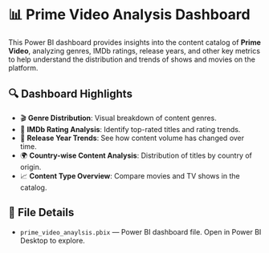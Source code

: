 # 📊 Prime Video Analysis Dashboard

This Power BI dashboard provides insights into the content catalog of **Prime Video**, analyzing genres, IMDb ratings, 
release years, and other key metrics to help understand the distribution and trends of shows and movies on the platform.

## 🔍 Dashboard Highlights

- 🎬 **Genre Distribution**: Visual breakdown of content genres.
- 🌟 **IMDb Rating Analysis**: Identify top-rated titles and rating trends.
- 📅 **Release Year Trends**: See how content volume has changed over time.
- 🌍 **Country-wise Content Analysis**: Distribution of titles by country of origin.
- 📈 **Content Type Overview**: Compare movies and TV shows in the catalog.

## 📁 File Details

- `prime_video_anaylsis.pbix` — Power BI dashboard file. Open in Power BI Desktop to explore.
